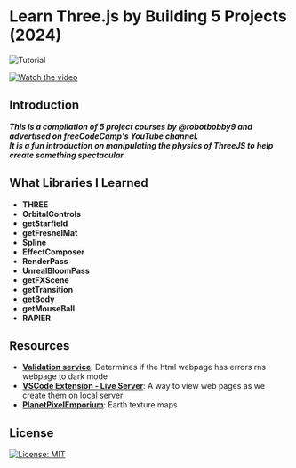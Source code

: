 # Learn Three.js by Building 5 Projects (2024)

![Tutorial](https://img.shields.io/badge/Tutorial-lightorange)

[![Watch the video](https://img.youtube.com/vi/UMqNHi1GDAE/0.jpg)](https://www.youtube.com/watch?v=kUMe1FH4CHE)

## Introduction
***This is a compilation of 5 project courses by @robotbobby9‬ and advertised on freeCodeCamp's YouTube channel.  <br>
It is a fun introduction on manipulating the physics of ThreeJS to help create something spectacular.***

## What Libraries I Learned
* **THREE**
* **OrbitalControls**
* **getStarfield**
* **getFresnelMat**
* **Spline**
* **EffectComposer**
* **RenderPass**
* **UnrealBloomPass**
* **getFXScene**
* **getTransition**
* **getBody**
* **getMouseBall**
* **RAPIER**

## Resources
* **[Validation service](https://validator.w3.org/)**: Determines if the html webpage has errors
rns webpage to dark mode
* **[VSCode Extension - Live Server](https://marketplace.visualstudio.com/items?itemName=ritwickdey.LiveServer)**: A way to view web pages as we create them on local server
* **[PlanetPixelEmporium](https://planetpixelemporium.com/earth.html)**: Earth texture maps

## License
[![License: MIT](https://img.shields.io/badge/License-MIT%202024-orange.svg)](https://opensource.org/license/mit)
